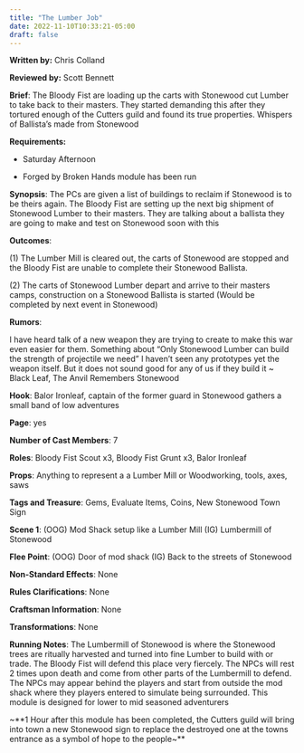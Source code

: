 ```yaml
---
title: "The Lumber Job"
date: 2022-11-10T10:33:21-05:00
draft: false
---
```


**Written by:** Chris Colland

**Reviewed by:** Scott Bennett


 **Brief**: The Bloody Fist are loading up the carts with Stonewood cut Lumber to take back to their masters. They started demanding this after they tortured enough of the Cutters guild and found its true properties. Whispers of Ballista’s made from Stonewood


 **Requirements:** 

- Saturday Afternoon

- Forged by Broken Hands module has been run


**Synopsis**: The PCs are given a list of buildings to reclaim if Stonewood is to be theirs again. The Bloody Fist are setting up the next big shipment of Stonewood Lumber to their masters. They are talking about a ballista they are going to make and test on Stonewood soon with this

**Outcomes**: 

(1) The Lumber Mill is cleared out, the carts of Stonewood are stopped and the Bloody Fist are unable to complete their Stonewood Ballista.

(2) The carts of Stonewood Lumber depart and arrive to their masters camps, construction on a Stonewood Ballista is started (Would be completed by next event in Stonewood)

**Rumors**:

I have heard talk of a new weapon they are trying to create to make this war even easier for them. Something about “Only Stonewood Lumber can build the strength of projectile we need” I haven’t seen any prototypes yet the weapon itself. But it does not sound good for any of us if they build it
~ Black Leaf, The Anvil Remembers Stonewood

 **Hook**: Balor Ironleaf, captain of the former guard in Stonewood gathers a small band of low adventures 

**Page**: yes

**Number of Cast Members**: 7

**Roles**: Bloody Fist Scout x3, Bloody Fist Grunt x3, Balor Ironleaf

**Props**: Anything to represent a a Lumber Mill or Woodworking, tools, axes, saws

**Tags and Treasure**: Gems, Evaluate Items, Coins, New Stonewood Town Sign

**Scene 1**: (OOG) Mod Shack setup like a Lumber Mill (IG) Lumbermill of Stonewood

**Flee Point**: (OOG) Door of mod shack (IG) Back to the streets of Stonewood

**Non-Standard Effects**: None

**Rules Clarifications**: None

**Craftsman Information**: None

**Transformations**: None


 **Running Notes**:  The Lumbermill of Stonewood is where the Stonewood trees are ritually harvested and turned into fine Lumber to build with or trade. The Bloody Fist will defend this place very fiercely. The NPCs will rest 2 times upon death and come from other parts of the Lumbermill to defend. The NPCs may appear behind the players and start from outside the mod shack where they players entered to simulate being surrounded. This module is designed for lower to mid seasoned adventurers 

~**1 Hour after this module has been completed, the Cutters guild will bring into town a new Stonewood sign to replace the destroyed one at the towns entrance as a symbol of hope to the people~**